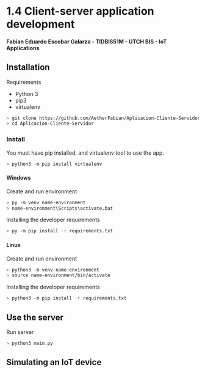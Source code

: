 # 1.4 Client-server application development

#### Fabian Eduardo Escobar Galarza - TIDBIS51M - UTCH BIS - IoT Applications

## Installation
Requirements
- Python 3
- pip3
- virtualenv

```bash
> git clone https://github.com/AetherFabian/Aplicacion-Cliente-Servidor.git
> cd Aplicacion-Cliente-Servidor
```
### Install
You must have pip installed, and virtualenv tool to use the app.
```bash
> python3 -m pip install virtualenv
```

#### Windows

Create and run environment
```bash
> py -m venv name-environment
> name-environment\Scripts\activate.bat
```
Installing the developer requirements
```bash
> py -m pip install -r requirements.txt
```

#### Linux

Create and run environment
```bash
> python3 -m venv name-environment
> source name-environment/bin/activate
```
Installing the developer requirements
```bash
> python3 -m pip install -r requirements.txt
```

## Use the server

Run server
```bash
> python3 main.py
```

## Simulating an IoT device
